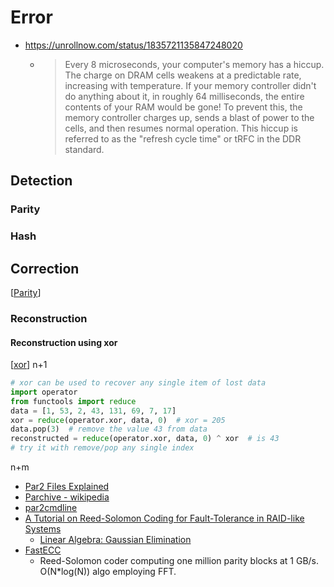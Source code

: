 Error
=====

* https://unrollnow.com/status/1835721135847248020
    * > Every 8 microseconds, your computer's memory has a hiccup. The charge on DRAM cells weakens at a predictable rate, increasing with temperature. If your memory controller didn't do anything about it, in roughly 64 milliseconds, the entire contents of your RAM would be gone! To prevent this, the memory controller charges up, sends a blast of power to the cells, and then resumes normal operation. This hiccup is referred to as the "refresh cycle time" or tRFC in the DDR standard.

Detection
---------

### Parity

### Hash


Correction
----------

[[Parity]]

### Reconstruction

#### Reconstruction using xor
[[xor]] n+1

```python
# xor can be used to recover any single item of lost data
import operator
from functools import reduce
data = [1, 53, 2, 43, 131, 69, 7, 17]
xor = reduce(operator.xor, data, 0)  # xor = 205
data.pop(3)  # remove the value 43 from data
reconstructed = reduce(operator.xor, data, 0) ^ xor  # is 43
# try it with remove/pop any single index
```

n+m
* [Par2 Files Explained](https://www.ghacks.net/2007/05/03/par2-files-explained/)
* [Parchive - wikipedia](https://en.wikipedia.org/wiki/Parchive)
* [par2cmdline](https://github.com/Parchive/par2cmdline)
* [A Tutorial on Reed-Solomon Coding for Fault-Tolerance in RAID-like Systems](http://web.eecs.utk.edu/~jplank/plank/papers/CS-96-332.html)
    * [Linear Algebra: Gaussian Elimination](https://www.cs.rutgers.edu/~venugopa/parallel_summer2012/ge.html)
* [FastECC](https://github.com/Bulat-Ziganshin/FastECC)
    * Reed-Solomon coder computing one million parity blocks at 1 GB/s. O(N*log(N)) algo employing FFT. 


[//begin]: # "Autogenerated link references for markdown compatibility"
[Parity]: parity.md "Parity"
[xor]: xor.md "XOR"
[//end]: # "Autogenerated link references"